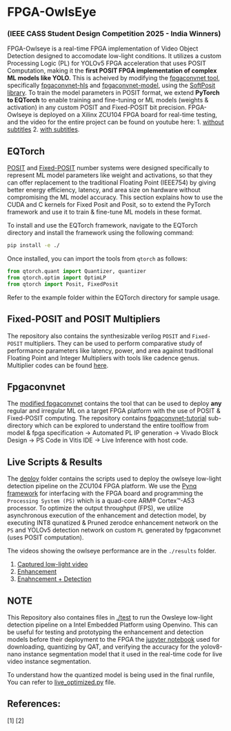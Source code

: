 # FPGA-OwlsEye
### (IEEE CASS Student Design Competition 2025 - India Winners)

FPGA-Owlseye is a real-time FPGA implementation of Video Object Detection designed to accomodate low-light conditions. It utilizes a custom Processing Logic (PL) for YOLOv5 FPGA acceleration that uses POSIT Computation, making it the **first POSIT FPGA implementation of complex ML models like YOLO.** This is acheived by modifying the [fpgaconvnet tool](https://fpgaconvnet.com/), specifically [fpgaconvnet-hls](https://github.com/AlexMontgomerie/fpgaconvnet-hls) and [fpgaconvnet-model](https://github.com/AlexMontgomerie/fpgaconvnet-model), using the [SoftPosit library](https://gitlab.com/cerlane/SoftPosit). To train the model parameters in POSIT format, we extend __PyTorch to EQTorch__ to enable training and fine-tuning or ML models (weights & activation) in any custom POSIT and Fixed-POSIT bit precision. FPGA-Owlseye is deployed on a Xilinx ZCU104 FPGA board for real-time testing, and the video for the entire project can be found on youtube here: 1. [without subtitles](https://youtu.be/jv4Sdfd4BVQ) 2. [with subtitles](https://youtu.be/f3KPzVUEX_4).

## EQTorch

[POSIT]("https://www.sigarch.org/posit-a-potential-replacement-for-ieee-754/") and [Fixed-POSIT]("https://ieeexplore.ieee.org/document/9399648") number systems were designed specifically to represent ML model parameters like weight and activations, so that they can offer replacement to the traditional Floating Point (IEEE754) by giving better energy efficiency, latency, and area size on hardware without compromising the ML model accuracy. This section explains how to use the CUDA and C kernels for Fixed Posit and Posit, so to extend the PyTorch framework and use it to train & fine-tune ML models in these format.

To install and use the EQTorch framework, navigate to the EQTorch directory and install the framework using the following command:

```bash
pip install -e ./
```
Once installed, you can import the tools from `qtorch` as follows:

```python
from qtorch.quant import Quantizer, quantizer
from qtorch.optim import OptimLP
from qtorch import Posit, FixedPosit
```
Refer to the example folder within the EQTorch directory for sample usage.

## Fixed-POSIT and POSIT Multipliers 

The repository also contains the synthesizable verilog `POSIT` and `Fixed-POSIT` multipliers. They can be used to perform comparative study of performance parameters like latency, power, and area against traditional Floating Point and Integer Multipliers with tools like cadence genus. Multiplier codes can be found [here](./mulitpliers/).

## Fpgaconvnet

The [modified fpgaconvnet](./fpgaconvnet/) contains the tool that can be used to deploy **any** regular and irregular ML on a target FPGA platform with the use of POSIT & Fixed-POSIT computing. The repository contains [fpgaconvnet-tutorial](./fpgaconvnet/tutorial/) sub-directory which can be explored to understand the entire toolflow from model & fpga specification -> Automated PL IP generation -> Vivado Block Design -> PS Code in Vitis IDE -> Live Inference with host code. 

## Live Scripts & Results

The [deploy](./deploy/) folder contains the scripts used to deploy the owlseye low-light detection pipeline on the ZCU104 FPGA platform. We use the [Pynq framework](https://www.pynq.io/) for interfacing with the FPGA board and programming the `Processing System (PS)` which is a quad-core ARM® Cortex™-A53 processor. To optimize the output throughput (FPS), we utilize asynchronous execution of the enhancement and detection model, by executing INT8 qunatized & Pruned zerodce enhancement network on the `PS` and YOLOv5 detection network on custom `PL` generated by fpgaconvnet (uses POSIT computation).  

The videos showing the owlseye performance are in the `./results` folder.
1. [Captured low-light video](./results/captured.avi)
2. [Enhancement](./results/enhanced.avi)
3. [Enahncement + Detection](./results/enhanced_detected.avi)

## NOTE
This Repository also containes files in [./test](./test) to run the Owsleye low-light detection pipeline on a Intel Embedded Platform using Openvino. This can be useful for testing and prototyping the enhancement and detection models before their deployment to the FPGA the [jupyter notebook](./test/yolov8-instance-segmentation.ipynb) used for downloading, quantizing by QAT, and verifying the accuracy for the yolov8-nano instance segmentation model that it used in the real-time code for live video instance segmentation.

To understand how the quantized model is being used in the final runfile, You can refer to [live_optimized.py](./test/live_optimized.py) file.

## References:

[1] 
[2]
